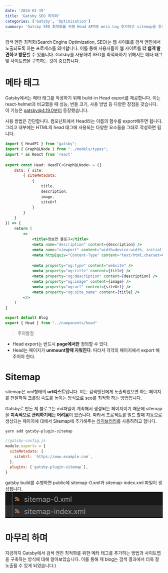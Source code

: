 ```yaml
---
date: '2024-01-19'
title: 'Gatsby SEO 최적화'
categories: ['Gatsby', 'Optimization']
summary: 'Gatsby SEO 최적화를 위해 Head API에 meta tag 추가하고 sitemap을 추가하는 과정을 기록하였습니다.'
---
```


검색 엔진 최적화(Search Engine Optimization, SEO)는 웹 사이트를 검색 엔진에서 노출되도록 하는 프로세스를 의미합니다. 이를 통해 사용자들이 웹 사이트를 **더 쉽게 발견하고 방문**할 수 있습니다. Gatsby를 사용하여 SEO를 최적화하기 위해서는 메타 태그 및 사이트맵을 구축하는 것이 중요합니다.

# 메타 태그
Gatsby에서는 메타 태그를 작성하기 위해 build-in Head export를 제공합니다. 이는 react-helmet과 비교했을 때 성능, 번들 크기, 사용 방법 등 다양한 장점을 갖습니다. 이 기능은 gatsby@4.19.0부터 등장했습니다.

사용 방법은 간단합니다. 컴포넌트에서 Head라는 이름의 함수를 export해주면 됩니다. 그리고 내부에는 HTML의 head 태그에 사용되는 다양한 요소들을 그대로 작성하면 됩니다.

```jsx
import { HeadFC } from "gatsby";
import { GraphQLNode } from "../models/types";
import * as React from 'react'

export const Head: HeadFC<GraphQLNode> = ({
    data: { site:
        { siteMetadata:
            {
                title,
                description,
                image,
                siteUrl
            }
        }
    }
}) => {
    return (
        <>
            <title>정보연 블로그</title>
            <meta name="description" content={description} />
            <meta name="viewport" content="width=device-width, initial-scale=1.0" />
            <meta httpEquiv="Content-Type" content="text/html;charset=UTF-8" />

            <meta property="og:type" content="website" />
            <meta property="og:title" content={title} />
            <meta property="og:description" content={description} />
            <meta property="og:image" content={image} />
            <meta property="og:url" content={siteUrl} />
            <meta property="og:site_name" content={title} />
        </>
    )
}
```

```jsx
export default Blog
export { Head } from "../components/head"
```

> 주의할점
- Head export는 반드시 **page에서만** 정의할 수 있다.
- Head는 페이지가 **unmount할때 지워진다**. 따라서 각각의 페이지에서 export 해주어야 한다.


# Sitemap
sitemap은 xml형태의 **url리스트**입니다. 이는 검색엔진에게 노출되었으면 하는 페이지를 전달하여 크롤링 속도를 높이는 방식으로 seo를 최적화 하는 방법입니다.

Gatsby로 만든 제 블로그는 md파일이 계속해서 생성되는 페이지이기 때문에 sitemap을 **지속적으로 관리하기에는 어려움**이 있습니다. 따라서 프로젝트를 빌드 할때 자동으로 생성되는 페이지에 대해서 Sitemap에 추가해주는 [라이브러리](https://www.gatsbyjs.com/docs/how-to/adding-common-features/creating-a-sitemap/#using-gatsby-plugin-sitemap)를 사용하려고 합니다.

```shell
yarn add gatsby-plugin-sitemap
```

```js
//gatsby-config.js
module.exports = {
  siteMetadata: {
    siteUrl: `https://www.example.com`,
  },
  plugins: [`gatsby-plugin-sitemap`],
}
```

gatsby build를 수행하면 public에 sitemap-0.xml과 sitemap-index.xml 파일이 생성됩니다. 
![site-map-file](./assets/site-map-file.png)

# 마무리 하며
지금까지 Gatsby에서 검색 엔진 최적화를 위한 메타 태그를 추가하는 방법과 사이트맵을 구축하는 방식에 대해 알아보았습니다. 이를 통해 제 blog는 검색 결과에서 더욱 잘 노출될 수 있게 되었습니다:) 